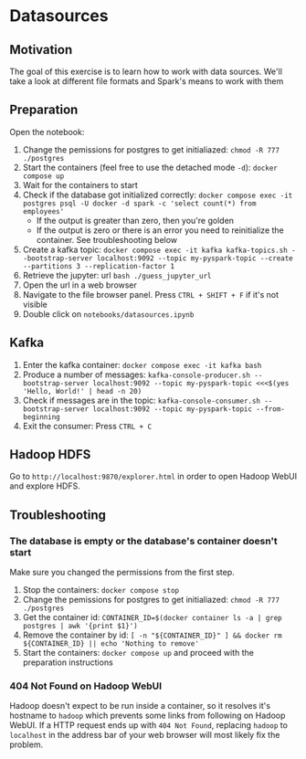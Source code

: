 # Datasources

## Motivation

The goal of this exercise is to learn how to work with data sources.
We'll take a look at different file formats and Spark's means to work with them

## Preparation

Open the notebook:

1. Change the pemissions for postgres to get initialiazed: `chmod -R 777 ./postgres`
1. Start the containers (feel free to use the detached mode `-d`): `docker compose up`
1. Wait for the containers to start
1. Check if the database got initialized correctly: `docker compose exec -it postgres psql -U docker -d spark -c 'select count(*) from employees'`
   - If the output is greater than zero, then you're golden
   - If the output is zero or there is an error you need to reinitialize the container. See troubleshooting below
1. Create a kafka topic: `docker compose exec -it kafka kafka-topics.sh --bootstrap-server localhost:9092 --topic my-pyspark-topic --create --partitions 3 --replication-factor 1`
1. Retrieve the jupyter: url `bash ./guess_jupyter_url`
1. Open the url in a web browser
1. Navigate to the file browser panel. Press `CTRL + SHIFT + F` if it's not visible
1. Double click on `notebooks/datasources.ipynb`

## Kafka

1. Enter the kafka container: `docker compose exec -it kafka bash`
1. Produce a number of messages: `kafka-console-producer.sh --bootstrap-server localhost:9092 --topic my-pyspark-topic <<<$(yes 'Hello, World!' | head -n 20)`
1. Check if messages are in the topic: `kafka-console-consumer.sh --bootstrap-server localhost:9092 --topic my-pyspark-topic --from-beginning`
1. Exit the consumer: Press `CTRL + C`

## Hadoop HDFS

Go to `http://localhost:9870/explorer.html` in order to open Hadoop WebUI and explore HDFS.

## Troubleshooting

### The database is empty or the database's container doesn't start

Make sure you changed the permissions from the first step.

1. Stop the containers: `docker compose stop`
1. Change the pemissions for postgres to get initialiazed: `chmod -R 777 ./postgres`
1. Get the container id: `CONTAINER_ID=$(docker container ls -a | grep postgres | awk '{print $1}')`
1. Remove the container by id: `[ -n "${CONTAINER_ID}" ] && docker rm ${CONTAINER_ID} || echo 'Nothing to remove'`
1. Start the containers: `docker compose up` and proceed with the preparation instructions

### 404 Not Found on Hadoop WebUI

Hadoop doesn't expect to be run inside a container, so it resolves it's hostname to `hadoop`
which prevents some links from following on Hadoop WebUI.
If a HTTP request ends up with `404 Not Found`, replacing `hadoop` to `localhost` in the address bar of your web browser
will most likely fix the problem.
